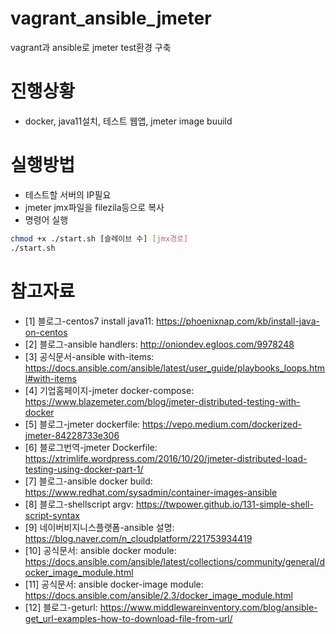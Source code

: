 # vagrant_ansible_jmeter
vagrant과 ansible로 jmeter test환경 구축


# 진행상황
* docker, java11설치, 테스트 웹앱, jmeter image buuild

# 실행방법
* 테스트할 서버의 IP필요
* jmeter jmx파일을 filezila등으로 복사
* 명령어 실행
```sh
chmod +x ./start.sh [슬레이브 수] [jmx경로]
./start.sh
```

# 참고자료
* [1] 블로그-centos7 install java11: https://phoenixnap.com/kb/install-java-on-centos
* [2] 블로그-ansible handlers: http://oniondev.egloos.com/9978248
* [3] 공식문서-ansible with-items: https://docs.ansible.com/ansible/latest/user_guide/playbooks_loops.html#with-items
* [4] 기업홈페이지-jmeter docker-compose: https://www.blazemeter.com/blog/jmeter-distributed-testing-with-docker
* [5] 블로그-jmeter dockerfile: https://vepo.medium.com/dockerized-jmeter-84228733e306
* [6] 블로그번역-jmeter Dockerfile:  https://xtrimlife.wordpress.com/2016/10/20/jmeter-distributed-load-testing-using-docker-part-1/
* [7] 블로그-ansible docker build: https://www.redhat.com/sysadmin/container-images-ansible
* [8] 블로그-shellscript argv: https://twpower.github.io/131-simple-shell-script-syntax
* [9] 네이버비지니스플랫폼-ansible 설명: https://blog.naver.com/n_cloudplatform/221753934419
* [10] 공식문서: ansible docker module: https://docs.ansible.com/ansible/latest/collections/community/general/docker_image_module.html
* [11] 공식문서: ansible docker-image module: https://docs.ansible.com/ansible/2.3/docker_image_module.html
* [12] 블로그-geturl: https://www.middlewareinventory.com/blog/ansible-get_url-examples-how-to-download-file-from-url/